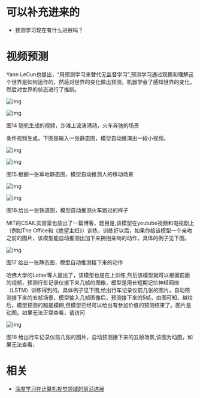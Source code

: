 
# 可以补充进来的

- 预测学习现在有什么进展吗？

# 视频预测

Yann LeCun也提出，“用预测学习来替代无监督学习”,预测学习通过观察和理解这个世界是如何运作的，然后对世界的变化做出预测，机器学会了感知世界的变化，然后对世界的状态进行了推断。

![img](http://img.mp.itc.cn/upload/20170106/213ff6e3381c4bbe8d3a70b2b4faa62b.gif)

![img](http://img.mp.itc.cn/upload/20170106/36630e7eb0914887b1ced3679d6cc4cf.gif)

图14 随机生成的视频，沙滩上波涛涌动，火车奔驰的场景

条件视频生成，下图是输入一张静态图，模型自动推演出一段小视频。

![img](http://img.mp.itc.cn/upload/20170106/cc8c3661dac84a9187a089da763bcfec.png)

![img](http://img.mp.itc.cn/upload/20170106/e3650d76f10543498db828fe59471033.gif)

图15.根据一张草地静态图，模型自动推测人的移动场景

![img](http://img.mp.itc.cn/upload/20170106/7519f222f8394ad1bc0f7197717ae6c6.jpeg)

![img](http://img.mp.itc.cn/upload/20170106/fd1e01ca1b0244f3852e62d8c0ee3cb7.gif)

图16.给出一张铁道图，模型自动推测火车跑过的样子

MIT的CSAIL实验室也放出了一篇博客，题目是,该模型在youtube视频和电视剧上（例如The Office和《绝望主妇》）训练，训练好以后，如果你给该模型一个亲吻之前的图片，该模型能自动推测出加下来拥抱亲吻的动作，具体的例子见下图。

![img](http://img.mp.itc.cn/upload/20170106/15f6139629284c33b11c74633b77e51e_th.jpeg)

图17 给出一张静态图，模型自动推测接下来的动作

哈佛大学的Lotter等人提出了，该模型也是在上训练,然后该模型就可以根据前面的视频，预测行车记录仪接下来几帧的图像，模型是用长短期记忆神经网络（LSTM）训练得到的。具体例子见下图,给出行车记录仪前几张的图片，自动预测接下来的五帧场景，模型输入几帧图像后，预测接下来的5帧，由图可知，越往后，模型预测的越是模糊,但模型已经可以给出有参加价值的预测结果了。图片是动图，如果无法正常查看，请访问

![img](http://img.mp.itc.cn/upload/20170106/3e112a92ec7248c4a83fb61f9a8e90fb.jpeg)

图18 给出行车记录仪前几张的图片，自动预测接下来的五帧场景,该图为动图，如果无法查看，


# 相关

- [深度学习在计算机视觉领域的前沿进展](http://www.sohu.com/a/123565346_468740)
